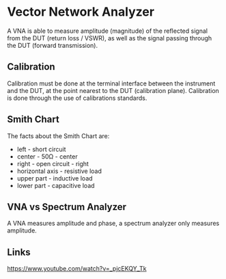 # Vector Network Analyzer

A VNA is able to measure amplitude (magnitude) of the reflected signal from the DUT (return loss / VSWR),
as well as the signal passing through the DUT (forward transmission).


## Calibration

Calibration must be done at the terminal interface between the instrument and the DUT,
at the point nearest to the DUT (calibration plane).
Calibration is done through the use of calibrations standards.


## Smith Chart

The facts about the Smith Chart are:

- left - short circuit
- center - 50Ω - center
- right - open circuit - right
- horizontal axis - resistive load
- upper part - inductive load
- lower part - capacitive load


## VNA vs Spectrum Analyzer

A VNA measures amplitude and phase, a spectrum analyzer only measures amplitude.


## Links

https://www.youtube.com/watch?v=_pjcEKQY_Tk
